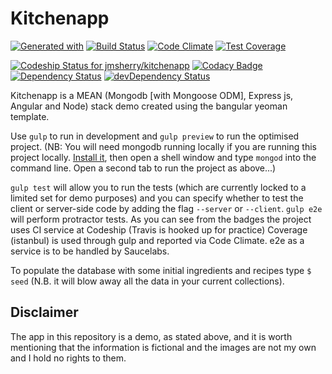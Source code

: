 # Kitchenapp

[![Generated with](https://img.shields.io/badge/generated%20with-bangular-blue.svg?style=flat-square)](https://github.com/42Zavattas/generator-bangular)
[![Build Status](https://travis-ci.org/jmsherry/kitchenapp.svg?branch=master)](https://travis-ci.org/jmsherry/kitchenapp) [![Code Climate](https://codeclimate.com/repos/55daafc9e30ba0552200973d/badges/d7ac6feef42a15537e3b/gpa.svg)](https://codeclimate.com/repos/55daafc9e30ba0552200973d/feed)
[![Test Coverage](https://codeclimate.com/repos/55daafc9e30ba0552200973d/badges/d7ac6feef42a15537e3b/coverage.svg)](https://codeclimate.com/repos/55daafc9e30ba0552200973d/coverage)

[ ![Codeship Status for jmsherry/kitchenapp](https://codeship.com/projects/2eabc9b0-2ace-0133-8c51-622b866f1c07/status?branch=master)](https://codeship.com/projects/98338)
[![Codacy Badge](https://www.codacy.com/project/badge/01f2c1ccfd1147f8a7e449c8de41a712)](https://www.codacy.com/app/james-m-sherry/kitchenapp)
[![Dependency Status](https://david-dm.org/jmsherry/kitchenapp.svg?style=flat)](https://david-dm.org/jmsherry/kitchenapp)
[![devDependency Status](https://david-dm.org/jmsherry/kitchenapp/dev-status.svg)](https://david-dm.org/jmsherry/kitchenapp#info=devDependencies)



Kitchenapp is a MEAN (Mongodb [with Mongoose ODM], Express js, Angular and Node) stack demo created using the bangular yeoman template.

Use `gulp` to run in development and `gulp preview` to run the optimised project. (NB: You will need mongodb running locally if you are running this project locally. [Install it](http://docs.mongodb.org/master/installation/), then open a shell window and type `mongod` into the command line. Open a second tab to run the project as above...)

`gulp test` will allow you to run the tests (which are currently locked to a limited set for demo purposes) and you can specify whether to test the client or server-side code by adding the flag `--server` or `--client`. `gulp e2e` will perform protractor tests. As you can see from the badges the project uses CI service at Codeship (Travis is hooked up for practice) Coverage (istanbul) is used through gulp and reported via Code Climate. e2e as a service is to be handled by Saucelabs.

To populate the database with some initial ingredients and recipes type `$ seed` (N.B. it will blow away all the data in your current collections).

## Disclaimer
The app in this repository is a demo, as stated above, and it is worth mentioning that the information is fictional and the images are not my own and I hold no rights to them.
